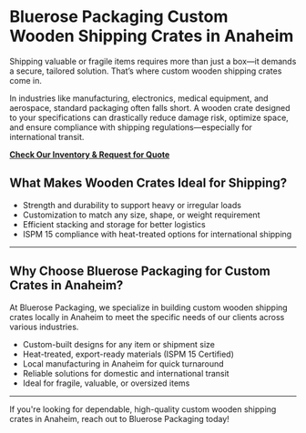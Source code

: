# Bluerose Packaging Custom Wooden Shipping Crates in Anaheim

Shipping valuable or fragile items requires more than just a box—it demands a secure, tailored solution. That’s where custom wooden shipping crates come in.

In industries like manufacturing, electronics, medical equipment, and aerospace, standard packaging often falls short. A wooden crate designed to your specifications can drastically reduce damage risk, optimize space, and ensure compliance with shipping regulations—especially for international transit.

**[Check Our Inventory & Request for Quote](https://www.bluerosepackaging.com/product-category/custom-products/custom-wooden-shipping-crates/)**

## What Makes Wooden Crates Ideal for Shipping?

- Strength and durability to support heavy or irregular loads  
- Customization to match any size, shape, or weight requirement  
- Efficient stacking and storage for better logistics  
- ISPM 15 compliance with heat-treated options for international shipping

---

## Why Choose Bluerose Packaging for Custom Crates in Anaheim?

At Bluerose Packaging, we specialize in building custom wooden shipping crates locally in Anaheim to meet the specific needs of our clients across various industries.

- Custom-built designs for any item or shipment size  
- Heat-treated, export-ready materials (ISPM 15 Certified)  
- Local manufacturing in Anaheim for quick turnaround  
- Reliable solutions for domestic and international transit  
- Ideal for fragile, valuable, or oversized items

---

If you're looking for dependable, high-quality custom wooden shipping crates in Anaheim, reach out to Bluerose Packaging today!
